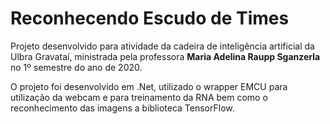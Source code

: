 <h1>Reconhecendo Escudo de Times</h1

<p>Projeto desenvolvido para atividade da cadeira de inteligência artificial da Ulbra Gravataí, ministrada pela professora
<b>Maria Adelina Raupp Sganzerla</b> no 1º semestre do ano de 2020.</p>

<p>O projeto foi desenvolvido em .Net, utilizado o wrapper EMCU para utilização da webcam e para treinamento da RNA bem como o reconhecimento das imagens a biblioteca TensorFlow.</p>
